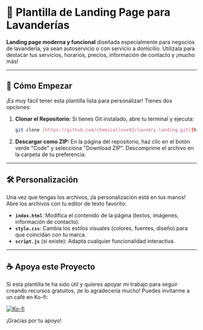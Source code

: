 # 🧺 Plantilla de Landing Page para Lavanderías

**Landing page moderna y funcional** diseñada especialmente para negocios de lavandería, ya sean autoservicio o con servicio a domicilio. Utilízala para destacar tus servicios, horarios, precios, información de contacto y ¡mucho más!

---

## 🚀 Cómo Empezar

¡Es muy fácil tener esta plantilla lista para personalizar! Tienes dos opciones:

1.  **Clonar el Repositorio:**
    Si tienes Git instalado, abre tu terminal y ejecuta:
    
    ```bash
    git clone [https://github.com/chemicallove92/laundry-landing.git](https://github.com/chemicallove92/laundry-landing.git)
    ```

2.  **Descargar como ZIP:**
    En la página del repositorio, haz clic en el botón verde "Code" y selecciona "Download ZIP". Descomprime el archivo en la carpeta de tu preferencia.

---

## 🛠️ Personalización

Una vez que tengas los archivos, ¡la personalización está en tus manos! Abre los archivos con tu editor de texto favorito:

* **`index.html`**: Modifica el contenido de la página (textos, imágenes, información de contacto).
* **`style.css`**: Cambia los estilos visuales (colores, fuentes, diseño) para que coincidan con tu marca.
* **`script.js`** (si existe): Adapta cualquier funcionalidad interactiva.

---

## ☕ Apoya este Proyecto

Si esta plantilla te ha sido útil y quieres apoyar mi trabajo para seguir creando recursos gratuitos, ¡te lo agradecería mucho! Puedes invitarme a un café en Ko-fi:

[![Ko-fi](https://ko-fi.com/img/githubbutton_sm.svg)](https://ko-fi.com/igs92)

¡Gracias por tu apoyo!
